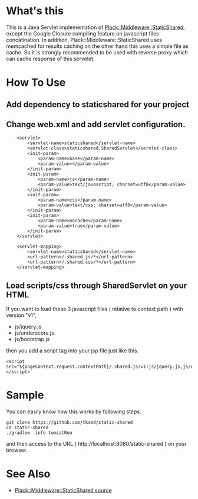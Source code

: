 # What's this

This is a Java Servlet implementation of [Plack::Middleware::StaticShared](https://metacpan.org/module/Plack::Middleware::StaticShared), except the Google Closure compiling feature on javascript files concatination.
In addition, Plack::Middleware::StaticShared uses memcached for results caching on the other hand this uses a simple file as cache. So it is strongly recommended to be used with reverse proxy which can cache response of this servelet.

# How To Use

## Add dependency to staticshared for your project

## Change web.xml and add servlet configuration.

```
	<servlet>
		<servlet-name>staticshared</servlet-name>
		<servlet-class>staticshared.SharedServlet</servlet-class>
		<init-param>
			<param-name>base</param-name>
			<param-value></param-value>
		</init-param>
		<init-param>
			<param-name>js</param-name>
			<param-value>text/javascript; charset=utf8</param-value>
		</init-param>
		<init-param>
			<param-name>css</param-name>
			<param-value>text/css; charset=utf8</param-value>
		</init-param>
		<init-param>
			<param-name>nocache</param-name>
			<param-value>true</param-value>
		</init-param>
	</servlet>

	<servlet-mapping>
		<servlet-name>staticshared</servlet-name>
		<url-pattern>/.shared.js/*</url-pattern>
		<url-pattern>/.shared.css/*</url-pattern>
	</servlet-mapping>
```

## Load scripts/css through SharedServlet on your HTML

If you want to load these 3 javascript files ( relative to context path ) with version "v1",

* js/jquery.js
* js/underscore.js
* js/bootstrap.js

then you add a script tag into your jsp file just like this.

```
<script src="${pageContext.request.contextPath}/.shared.js/v1:js/jquery.js,js/underscore.js,js/bootstrap.js"></script>
```

# Sample

You can easily know how this works by following steps.

```
git clone https://github.com/tksmd/static-shared
cd static-shared
./gradlew -info tomcatRun
```

and then access to the URL ( http://localhost:8080/static-shared ) on your browser.

# See Also

* [Plack::Middleware::StaticShared source](https://github.com/cho45/Plack-Middleware-StaticShared)
